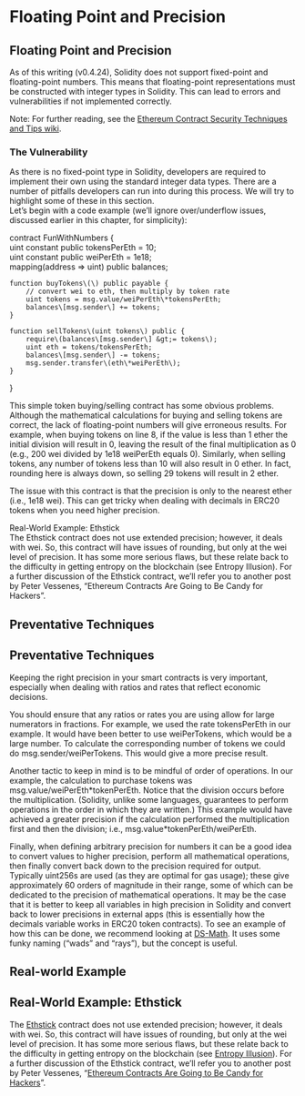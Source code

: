 # Floating Point and Precision

## Floating Point and Precision

As of this writing \(v0.4.24\), Solidity does not support fixed-point and floating-point numbers. This means that floating-point representations must be constructed with integer types in Solidity. This can lead to errors and vulnerabilities if not implemented correctly.

Note: For further reading, see the [Ethereum Contract Security Techniques and Tips wiki](http://bit.ly/2Ogp2Ia).

### The Vulnerability

As there is no fixed-point type in Solidity, developers are required to implement their own using the standard integer data types. There are a number of pitfalls developers can run into during this process. We will try to highlight some of these in this section.  
Let’s begin with a code example \(we’ll ignore over/underflow issues, discussed earlier in this chapter, for simplicity\):

contract FunWithNumbers {  
    uint constant public tokensPerEth = 10;  
    uint constant public weiPerEth = 1e18;  
    mapping\(address =&gt; uint\) public balances;

    function buyTokens\(\) public payable {  
        // convert wei to eth, then multiply by token rate  
        uint tokens = msg.value/weiPerEth\*tokensPerEth;  
        balances\[msg.sender\] += tokens;  
    }

    function sellTokens\(uint tokens\) public {  
        require\(balances\[msg.sender\] &gt;= tokens\);  
        uint eth = tokens/tokensPerEth;  
        balances\[msg.sender\] -= tokens;  
        msg.sender.transfer\(eth\*weiPerEth\);  
    }  
}

This simple token buying/selling contract has some obvious problems. Although the mathematical calculations for buying and selling tokens are correct, the lack of floating-point numbers will give erroneous results. For example, when buying tokens on line 8, if the value is less than 1 ether the initial division will result in 0, leaving the result of the final multiplication as 0 \(e.g., 200 wei divided by 1e18 weiPerEth equals 0\). Similarly, when selling tokens, any number of tokens less than 10 will also result in 0 ether. In fact, rounding here is always down, so selling 29 tokens will result in 2 ether.

The issue with this contract is that the precision is only to the nearest ether \(i.e., 1e18 wei\). This can get tricky when dealing with decimals in ERC20 tokens when you need higher precision.

Real-World Example: Ethstick  
The Ethstick contract does not use extended precision; however, it deals with wei. So, this contract will have issues of rounding, but only at the wei level of precision. It has some more serious flaws, but these relate back to the difficulty in getting entropy on the blockchain \(see Entropy Illusion\). For a further discussion of the Ethstick contract, we’ll refer you to another post by Peter Vessenes, “Ethereum Contracts Are Going to Be Candy for Hackers”.

## Preventative Techniques

## Preventative Techniques

Keeping the right precision in your smart contracts is very important, especially when dealing with ratios and rates that reflect economic decisions.

You should ensure that any ratios or rates you are using allow for large numerators in fractions. For example, we used the rate tokensPerEth in our example. It would have been better to use weiPerTokens, which would be a large number. To calculate the corresponding number of tokens we could do msg.sender/weiPerTokens. This would give a more precise result.

Another tactic to keep in mind is to be mindful of order of operations. In our example, the calculation to purchase tokens was msg.value/weiPerEth\*tokenPerEth. Notice that the division occurs before the multiplication. \(Solidity, unlike some languages, guarantees to perform operations in the order in which they are written.\) This example would have achieved a greater precision if the calculation performed the multiplication first and then the division; i.e., msg.value\*tokenPerEth/weiPerEth.

Finally, when defining arbitrary precision for numbers it can be a good idea to convert values to higher precision, perform all mathematical operations, then finally convert back down to the precision required for output. Typically uint256s are used \(as they are optimal for gas usage\); these give approximately 60 orders of magnitude in their range, some of which can be dedicated to the precision of mathematical operations. It may be the case that it is better to keep all variables in high precision in Solidity and convert back to lower precisions in external apps \(this is essentially how the decimals variable works in ERC20 token contracts\). To see an example of how this can be done, we recommend looking at [DS-Math](https://github.com/dapphub/ds-math). It uses some funky naming \(“wads” and “rays”\), but the concept is useful.

## Real-world Example

## Real-World Example: Ethstick

The [Ethstick](http://bit.ly/2Qb7PSB) contract does not use extended precision; however, it deals with wei. So, this contract will have issues of rounding, but only at the wei level of precision. It has some more serious flaws, but these relate back to the difficulty in getting entropy on the blockchain \(see [Entropy Illusion](Vulnerabilities--Floating_Point_and_Precision_HTML/Vulnerabilities--Entropy_Illusion.html)\). For a further discussion of the Ethstick contract, we’ll refer you to another post by Peter Vessenes, “[Ethereum Contracts Are Going to Be Candy for Hackers](http://bit.ly/2SwDnE0)”.

